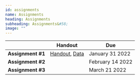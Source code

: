 ```yaml
---
id: assignments
name: Assignments
heading: Assignments
subheading: Assignments&#58;
image: ""
---
```



|           | Handout                | Due
|-----------|------------------------|---------
| **Assignment #1**   |  [Handout](assets/assignments/HW1.pdf), [Data](assets/assignments/HW1_data.csv)    | January 31 2022
| **Assignment #2**   |      | February 14 2022
| **Assignment #3**   |      | March 21 2022



<br/> 

<br/> 

